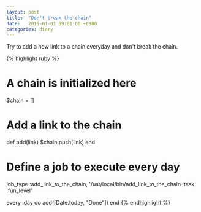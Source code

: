 ```yaml
---
layout: post
title:  "Don't break the chain"
date:   2019-01-01 09:01:00 +0900
categories: diary
---
```


Try to add a new link to a chain everyday and don't break the chain.

{% highlight ruby %}
# A chain is initialized here
$chain = []

# Add a link to the chain
def add(link)
  $chain.push(link)
end

# Define a job to execute every day
job_type :add_link_to_the_chain, '/usr/local/bin/add_link_to_the_chain :task :fun_level'

every :day do
  add([Date.today, "Done"])
end
{% endhighlight %}
